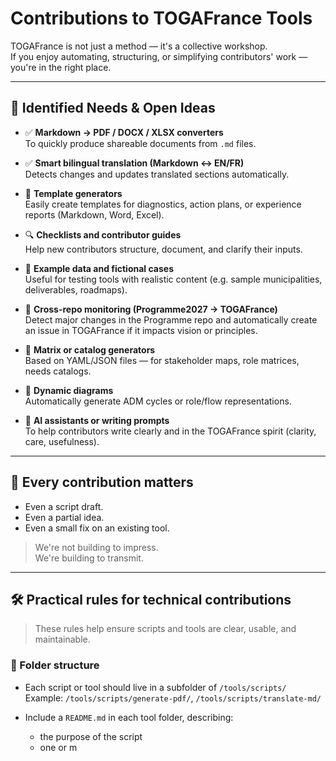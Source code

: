 # Contributions to TOGAFrance Tools

TOGAFrance is not just a method — it's a collective workshop.  
If you enjoy automating, structuring, or simplifying contributors' work — you're in the right place.

---

## 🔧 Identified Needs & Open Ideas

- ✅ **Markdown → PDF / DOCX / XLSX converters**  
  To quickly produce shareable documents from `.md` files.

- ✅ **Smart bilingual translation (Markdown ↔️ EN/FR)**  
  Detects changes and updates translated sections automatically.

- 🧩 **Template generators**  
  Easily create templates for diagnostics, action plans, or experience reports (Markdown, Word, Excel).

- 🔍 **Checklists and contributor guides**  
  Help new contributors structure, document, and clarify their inputs.

- 📄 **Example data and fictional cases**  
  Useful for testing tools with realistic content (e.g. sample municipalities, deliverables, roadmaps).

- 🔁 **Cross-repo monitoring (Programme2027 → TOGAFrance)**  
  Detect major changes in the Programme repo and automatically create an issue in TOGAFrance if it impacts vision or principles.

- 🧪 **Matrix or catalog generators**  
  Based on YAML/JSON files — for stakeholder maps, role matrices, needs catalogs.

- 🔗 **Dynamic diagrams**  
  Automatically generate ADM cycles or role/flow representations.

- 🧠 **AI assistants or writing prompts**  
  To help contributors write clearly and in the TOGAFrance spirit (clarity, care, usefulness).

---

## 🤝 Every contribution matters

- Even a script draft.  
- Even a partial idea.  
- Even a small fix on an existing tool.

> We're not building to impress.  
> We're building to transmit.

---

## 🛠️ Practical rules for technical contributions

> These rules help ensure scripts and tools are clear, usable, and maintainable.

### 📁 Folder structure

- Each script or tool should live in a subfolder of `/tools/scripts/`  
  Example: `/tools/scripts/generate-pdf/`, `/tools/scripts/translate-md/`

- Include a `README.md` in each tool folder, describing:
  - the purpose of the script
  - one or m
